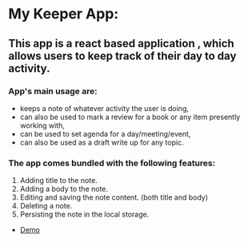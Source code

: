 # My Keeper App:

## This app is a react based application , which allows users to keep track of their day to day activity. 
### App's main usage are:

- keeps a note of whatever activity the user is doing,
- can also be used to mark a review for a book or any item presently working with,
- can be used to set agenda for a day/meeting/event,
- can also be used as a draft write up for any topic.

### The app comes bundled with the following features:
1) Adding title to the note.
2) Adding a body to the note.
3) Editing and saving the note content. (both title and body)
4) Deleting a note.
5) Persisting the note in the local storage.
* [Demo](https://gouritd.github.io/react-KeeperApp/)



